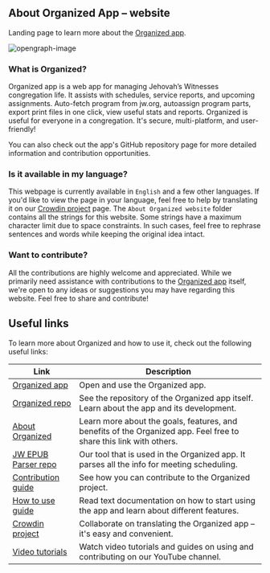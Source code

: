 ## About Organized App – website

Landing page to learn more about the [Organized app](https://github.com/sws2apps/organized-app).

![opengraph-image](https://github.com/sws2apps/organized-about/assets/80993061/33b44e86-83a1-4062-baa4-e4e1c9f6225c)

### What is Organized?

Organized app is a web app for managing Jehovah’s Witnesses congregation life. It assists with schedules, service reports, and upcoming assignments. Auto-fetch program from jw.org, autoassign program parts, export print files in one click, view useful stats and reports. Organized is useful for everyone in a congregation. It's secure, multi-platform, and user-friendly!

You can also check out the app's GitHub repository page for more detailed information and contribution opportunities.

### Is it available in my language?

This webpage is currently available in `English` and a few other languages. If you'd like to view the page in your language, feel free to help by translating it on our [Crowdin project](https://crowdin.com/project/organized) page. The `About Organized website` folder contains all the strings for this website. Some strings have a maximum character limit due to space constraints. In such cases, feel free to rephrase sentences and words while keeping the original idea intact.

### Want to contribute?
All the contributions are highly welcome and appreciated. While we primarily need assistance with contributions to the [Organized app](https://github.com/sws2apps/organized-app) itself, we're open to any ideas or suggestions you may have regarding this website. Feel free to share and contribute!

## Useful links

To learn more about Organized and how to use it, check out the following useful links:

| Link                                                         | Description                                                   |
|-------------------------------------------------------------------------------|---------------------------------------------------------------|
| [Organized app](organized-app.com)                                           | Open and use the Organized app.           |
| [Organized repo](about.organized-app.com)                                | See the repository of the Organized app itself. Learn about the app and its development. |
| [About Organized](about.organized-app.com)                                | Learn more about the goals, features, and benefits of the Organized app. Feel free to share this link with others. |
| [JW EPUB Parser repo](about.organized-app.com)                                | Our tool that is used in the Organized app. It parses all the info for meeting scheduling.  |
| [Contribution guide](https://github.com/sws2apps/organized-app/blob/main/CONTRIBUTING.md)                     | See how you can contribute to the Organized project.     |
| [How to use guide](sws2apps.com/docs/category/congregation-program-for-everyone) | Read text documentation on how to start using the app and learn about different features.       |
| [Crowdin project](crowdin.com/project/organized)                              | Collaborate on translating the Organized app – it's easy and convenient.                   |
| [Video tutorials](https://www.youtube.com/@organized-app)                     | Watch video tutorials and guides on using and contributing on our YouTube channel.     |

